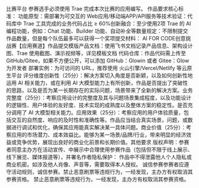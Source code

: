比赛平台​
参赛选手必须使用 Trae 完成本次比赛的应用编写。​
作品要求​
核心标准：​
功能原型：需部署为可交互的 Web应用/移动端APP/API服务等​
技术验证：代码库中 Trae 工具完成的业务代码占比 ≥ 60%​
创新融合：至少使用2项 Trae 的 AI 编程功能，例如：Chat 功能、Builder 功能、自动补全等​
数量规定：不限制提交作品数量，但是每个队伍最多可以获得一个奖项​
提交材料：​
AI FOR CODE创意挑战赛【应用赛道】作品提交模版​
产品文档：使用飞书文档记录产品信息、架构设计图、Trae 使用截图、演示视频等，详见模板文档​
代码仓库：作品代码需上传至 GitHub/Gitee，如果不方便公开，可以添加 GitHub：Glowin 或者 Gitee：Glow 为开发者​
部署实例：为可访问的 URL，推荐使用 火山引擎/Vercel/Netlify 等云原生平台​
评分维度​
创新性（25分）：解决方案切入角度是否新颖，以及如何创新性地运用 AI 相关能力，或在利用 AI 大模型能力上有所创新，作品是否提出了突破性的思路，以及是否为某一长期存在的实际问题，场景带来了全新的解决方案。​
业务完整度（25分）：考察应用设计的完整度及其与问题场景集成程度，以及功能设计的逻辑性、用户体验的友好度、技术实现的成熟度以及整体方案的稳定性。是否充分调用了 AI 大模型相关能力。​
应用效果（25分）：考察应用的用户体验质量，包括交互的自然度、响应的及时性和准确性等。作品应当结合真实场景，问题，或数据进行调试和优化，确保其应用能真实解决某一具体问题。​
商业价值（25分）：考察应用的市场潜力、成本效益比。能够为某一场景/品牌/行业，带来明显的经济效益或竞争优势，展现出良好的商业化前景和长期价值。​
其他要求​
版权声明：​
参赛者同意主办方在活动宣传、中展示中合理使用参赛作品（包括但不限于线上展示、线下展览、媒体报道等），并署名作者​
隐私保护：​
作品中不得泄露他人个人隐私或商业机密。​
如涉及他人肖像、声音等，需要取得本人授权。​
诚信参赛​
参赛者应遵守活动规则，诚信参赛。​
禁止恶意刷票等违规行为，一经发现，主办方有权取消其参赛资格。
禁止恶意刷票等违规行为，一经发现，主办方有权取消其参赛资格。